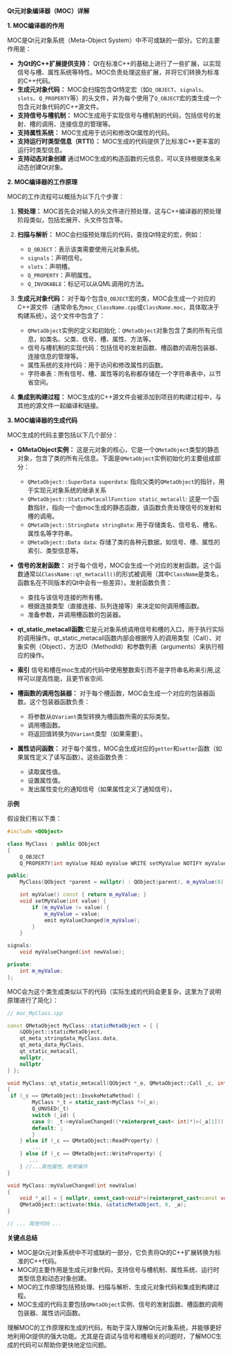 **Qt元对象编译器（MOC）详解**

**1. MOC编译器的作用**

MOC是Qt元对象系统（Meta-Object System）中不可或缺的一部分。它的主要作用是：

*   **为Qt的C++扩展提供支持：** Qt在标准C++的基础上进行了一些扩展，以实现信号与槽、属性系统等特性。MOC负责处理这些扩展，并将它们转换为标准的C++代码。
*   **生成元对象代码：** MOC会扫描包含Qt特定宏（如`Q_OBJECT`、`signals`、`slots`、`Q_PROPERTY`等）的头文件，并为每个使用了`Q_OBJECT`宏的类生成一个包含元对象代码的C++源文件。
*   **支持信号与槽机制：** MOC生成用于实现信号与槽机制的代码，包括信号的发射、槽的调用、连接信息的管理等。
*   **支持属性系统：** MOC生成用于访问和修改Qt属性的代码。
*   **支持运行时类型信息（RTTI）：** MOC生成的代码提供了比标准C++更丰富的运行时类型信息。
*   **支持动态对象创建** 通过MOC生成的构造函数的元信息，可以支持根据类名来动态创建Qt对象。

**2. MOC编译器的工作原理**

MOC的工作流程可以概括为以下几个步骤：

1.  **预处理：** MOC首先会对输入的头文件进行预处理，这与C++编译器的预处理阶段类似，包括宏展开、头文件包含等。

2.  **扫描与解析：** MOC会扫描预处理后的代码，查找Qt特定的宏，例如：
    *   `Q_OBJECT`：表示该类需要使用元对象系统。
    *   `signals`：声明信号。
    *   `slots`：声明槽。
    *   `Q_PROPERTY`：声明属性。
    *   `Q_INVOKABLE`：标记可以从QML调用的方法。

3.  **生成元对象代码：** 对于每个包含`Q_OBJECT`宏的类，MOC会生成一个对应的C++源文件（通常命名为`moc_ClassName.cpp`或`ClassName.moc`，具体取决于构建系统）。这个文件中包含了：
    *   `QMetaObject`实例的定义和初始化：`QMetaObject`对象包含了类的所有元信息，如类名、父类、信号、槽、属性、方法等。
    *   信号与槽机制的实现代码：包括信号的发射函数、槽函数的调用包装器、连接信息的管理等。
    *   属性系统的支持代码：用于访问和修改属性的函数。
    *   字符串表：所有信号、槽、属性等的名称都存储在一个字符串表中，以节省空间。

4.  **集成到构建过程：** MOC生成的C++源文件会被添加到项目的构建过程中，与其他的源文件一起编译和链接。

**3. MOC编译器的生成代码**

MOC生成的代码主要包括以下几个部分：

*   **QMetaObject实例：** 这是元对象的核心，它是一个`QMetaObject`类型的静态对象，包含了类的所有元信息。下面是`QMetaObject`实例初始化的主要组成部分：
    *   `QMetaObject::SuperData superdata`: 指向父类的`QMetaObject`的指针，用于实现元对象系统的继承关系
    *   `QMetaObject::StaticMetacallFunction static_metacall`: 这是一个函数指针，指向一个由moc生成的静态函数，该函数负责处理信号的发射和槽的调用。
    *   `QMetaObject::StringData stringData`: 用于存储类名、信号名、槽名、属性名等字符串。
    *   `QMetaObject::Data data`: 存储了类的各种元数据，如信号、槽、属性的索引、类型信息等。

*   **信号的发射函数：** 对于每个信号，MOC会生成一个对应的发射函数。这个函数通常以`ClassName::qt_metacall()`的形式被调用（其中`ClassName`是类名，函数名在不同版本的Qt中会有一些差异）。发射函数负责：
    *   查找与该信号连接的所有槽。
    *   根据连接类型（直接连接、队列连接等）来决定如何调用槽函数。
    *   准备参数，并调用槽函数的包装器。
*    **qt_static_metacall函数**:它是元对象系统调用信号和槽的入口，用于执行实际的调用操作。qt_static_metacall函数内部会根据传入的调用类型（Call）、对象实例（Object）、方法ID（MethodId）和参数列表（arguments）来执行相应的操作。
*    **索引** 信号和槽在moc生成的代码中使用整数索引而不是字符串名称来引用,这样可以提高性能，且更节省空间.

*   **槽函数的调用包装器：** 对于每个槽函数，MOC会生成一个对应的包装器函数。这个包装器函数负责：
    *   将参数从`QVariant`类型转换为槽函数所需的实际类型。
    *   调用槽函数。
    *   将返回值转换为`QVariant`类型（如果需要）。

*   **属性访问函数：** 对于每个属性，MOC会生成对应的`getter`和`setter`函数（如果属性定义了读写函数）。这些函数负责：
    *   读取属性值。
    *   设置属性值。
    *   发出属性变化的通知信号（如果属性定义了通知信号）。

**示例**

假设我们有以下类：

```c++
#include <QObject>

class MyClass : public QObject
{
    Q_OBJECT
    Q_PROPERTY(int myValue READ myValue WRITE setMyValue NOTIFY myValueChanged)

public:
    MyClass(QObject *parent = nullptr) : QObject(parent), m_myValue(0) {}

    int myValue() const { return m_myValue; }
    void setMyValue(int value) {
        if (m_myValue != value) {
            m_myValue = value;
            emit myValueChanged(m_myValue);
        }
    }

signals:
    void myValueChanged(int newValue);

private:
    int m_myValue;
};
```

MOC会为这个类生成类似以下的代码（实际生成的代码会更复杂，这里为了说明原理进行了简化）：

```c++
// moc_MyClass.cpp

const QMetaObject MyClass::staticMetaObject = { {
    &QObject::staticMetaObject,
    qt_meta_stringdata_MyClass.data,
    qt_meta_data_MyClass,
    qt_static_metacall,
    nullptr,
    nullptr
} };

void MyClass::qt_static_metacall(QObject *_o, QMetaObject::Call _c, int _id, void **_a)
{
 if (_c == QMetaObject::InvokeMetaMethod) {
        MyClass *_t = static_cast<MyClass *>(_o);
        Q_UNUSED(_t)
        switch (_id) {
        case 0: _t->myValueChanged((*reinterpret_cast< int(*)>(_a[1]))); break;
        default: ;
        }
    } else if (_c == QMetaObject::ReadProperty) {
        ...
    } else if (_c == QMetaObject::WriteProperty) {
       ...
    } //...其他属性、枚举操作
} 

void MyClass::myValueChanged(int newValue)
{
    void *_a[] = { nullptr, const_cast<void*>(reinterpret_cast<const void*>(&newValue)) };
    QMetaObject::activate(this, &staticMetaObject, 0, _a);
}

// ... 其他代码 ...
```

**关键点总结**

*   MOC是Qt元对象系统中不可或缺的一部分，它负责将Qt的C++扩展转换为标准的C++代码。
*   MOC的主要作用是生成元对象代码，支持信号与槽机制、属性系统、运行时类型信息和动态对象创建。
*   MOC的工作原理包括预处理、扫描与解析、生成元对象代码和集成到构建过程。
*   MOC生成的代码主要包括`QMetaObject`实例、信号的发射函数、槽函数的调用包装器、属性访问函数。

理解MOC的工作原理和生成的代码，有助于深入理解Qt元对象系统，并能够更好地利用Qt提供的强大功能。尤其是在调试与信号和槽相关的问题时，了解MOC生成的代码可以帮助你更快地定位问题。
